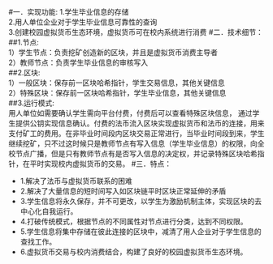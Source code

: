 
#一．实现功能:
1.学生毕业信息的存储  
2.用人单位企业对于学生毕业信息可靠性的查询  
3.创建校园虚拟货币生态环境，虚拟货币可在校内系统进行消费
#二．技术细节：  
##1.节点:  
        1）学生节点：负责挖矿创造新的区块，并且是虚拟货币消费主导者    
	2）教师节点：负责学生毕业信息的审核写入  	
##2.区块:    
	1）一般区块：保存前一区块哈希指针，学生交易信息，其他关键信息  
	2）特殊区块：保存前一区块哈希指针，学生毕业信息，其他关键信息  
##3.运行模式:  
用人单位如需要确认学生需向平台付费，付费后可以查看特殊区块信息，
通过学生提供公钥实现信息确认。付费的法币流入区块实现虚拟货币和法币的连接，用来支付矿工的费用。在非毕业时间段内区块交易正常进行，当毕业时间段到来，学生继续挖矿，只不过这时候只是教师节点有写入信息（学生毕业信息）的权限，向全校节点广播，但是只有教师节点有是否写入信息的决定权，并记录特殊区块哈希指针，在平时实现校内虚拟货币的交易。
#三．特点：
* 1.解决了法币与虚拟货币联系的困难  
* 2.解决了大量信息的短时间写入如区块链平时区块正常延伸的矛盾
* 3.学生信息将永久保存，并不可更改，以学生为激励机制主体，实现区块的去中心化自我运行。
* 4.打破传统模式，根据节点的不同属性对节点进行分类，达到不同权限。
* 5.学生信息将集中存储在彼此连接的区块中，减清了用人企业对于学生信息的查找工作。
* 6.虚拟货币交易与校内消费结合，构建了良好的校园虚拟货币生态环境。

